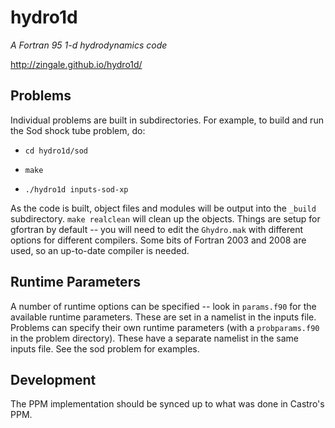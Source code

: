 # hydro1d 

*A Fortran 95 1-d hydrodynamics code*

http://zingale.github.io/hydro1d/


## Problems

Individual problems are built in subdirectories.  For example,
to build and run the Sod shock tube problem, do:

* `cd hydro1d/sod`

* `make`

* `./hydro1d inputs-sod-xp`

As the code is built, object files and modules will be output into the
`_build` subdirectory.  `make realclean` will clean up the objects.
Things are setup for gfortran by default -- you will need to edit the
`Ghydro.mak` with different options for different compilers.  Some bits
of Fortran 2003 and 2008 are used, so an up-to-date compiler is
needed.

## Runtime Parameters

A number of runtime options can be specified -- look in `params.f90`
for the available runtime parameters.  These are set in a namelist in
the inputs file.  Problems can specify their own runtime parameters
(with a `probparams.f90` in the problem directory).  These have a
separate namelist in the same inputs file.  See the sod problem for
examples.

## Development

The PPM implementation should be synced up to what was done in 
Castro's PPM.

